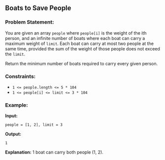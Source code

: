 ## Boats to Save People

### Problem Statement:
You are given an array `people` where `people[i]` is the weight of the ith person, and an infinite number of boats where each boat can carry a maximum weight of `limit`. Each boat can carry at most two people at the same time, provided the sum of the weight of those people does not exceed the `limit`.

Return the minimum number of boats required to carry every given person.

### Constraints:
- `1 <= people.length <= 5 * 104`
- `1 <= people[i] <= limit <= 3 * 104`

### Example:
**Input:**  
```plaintext
people = [1, 2], limit = 3
```
**Output:**  
```plaintext
1
```
**Explanation:**  1 boat can carry both people (1, 2).
